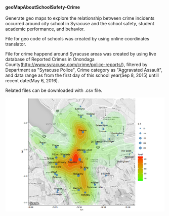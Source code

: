 #### geoMapAboutSchoolSafety-Crime
Generate geo maps to explore the relationship between crime incidents occurred around city school in Syracuse and the school safety, student academic performance, and behavior.

File for geo code of schools was created by using online coordinates translator.

File for crime happend around Syracuse areas was created by using live database of Reported Crimes in Onondaga County(http://www.syracuse.com/crime/police-reports/), filtered by Department as "Syracuse Police", Crime category as "Aggravated Assault", and data range as from the first day of this school year(Sep 8, 2015) untill recent date(May 6, 2016).

Related files can be downloaded with .csv file.

![alt text](https://github.com/cynthia0611/geoMapAboutSchoolSafety-Crime/blob/master/mapV1.png)
